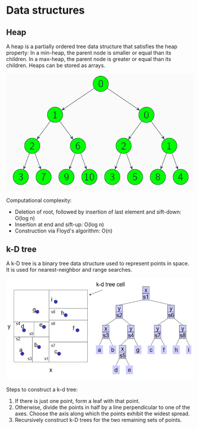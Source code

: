 # Data structures

## Heap

A heap is a partially ordered tree data structure that satisfies the heap property:
In a min-heap, the parent node is smaller or equal than its children.
In a max-heap, the parent node is greater or equal than its children.
Heaps can be stored as arrays.

![min-heap](img/min_heap.png)

Computational complexity:

* Deletion of root, followed by insertion of last element and sift-down: O(log n)
* Insertion at end and sift-up: O(log n)
* Construction via Floyd's algorithm: O(n)

## k-D tree

A k-D tree is a binary tree data structure used to represent points in space.
It is used for nearest-neighbor and range searches.

![2-dimensional k-D tree](img/k-d_tree.png)

Steps to construct a k-d tree:

1. If there is just one point, form a leaf with that point.
2. Otherwise, divide the points in half by a line perpendicular to one of the axes.
   Choose the axis along which the points exhibit the widest spread.
3. Recursively construct k-D trees for the two remaining sets of points.
